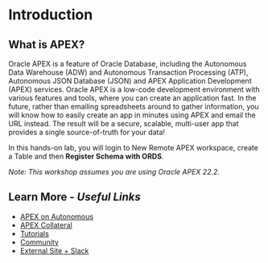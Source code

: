 # Introduction

## **What is APEX?**
Oracle APEX is a feature of Oracle Database, including the Autonomous Data Warehouse (ADW) and Autonomous Transaction Processing (ATP), Autonomous JSON Database (JSON) and APEX Application Development (APEX) services. Oracle APEX is a low-code development environment with various features and tools, where you can create an application fast. In the future, rather than emailing spreadsheets around to gather information, you will know how to easily create an app in minutes using APEX and email the URL instead. The result will be a secure, scalable, multi-user app that provides a single source-of-truth for your data!


In this hands-on lab, you will login to New Remote APEX workspace, create a Table and then **Register Schema with ORDS**.


*Note: This workshop assumes you are using Oracle APEX 22.2.*

## Learn More - *Useful Links*

- [APEX on Autonomous](https://apex.oracle.com/autonomous)
- [APEX Collateral](https://www.oracle.com/database/technologies/appdev/apex/collateral.html)
- [Tutorials](https://apex.oracle.com/en/learn/tutorials)
- [Community](https://apex.oracle.com/community)
- [External Site + Slack](http://apex.world)

